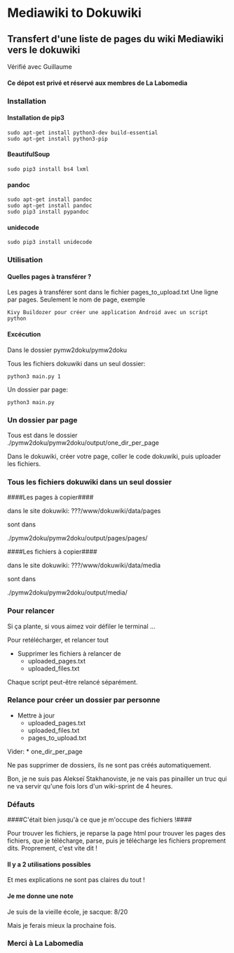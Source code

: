 # Mediawiki to Dokuwiki #

## Transfert d'une liste de pages du wiki Mediawiki vers le dokuwiki ##

Vérifié avec Guillaume

#### Ce dépot est privé et réservé aux membres de La Labomedia ####


### Installation ###

#### Installation de pip3
    sudo apt-get install python3-dev build-essential
    sudo apt-get install python3-pip

#### BeautifulSoup
    sudo pip3 install bs4 lxml

#### pandoc ####
    sudo apt-get install pandoc
    sudo apt-get install pandoc
    sudo pip3 install pypandoc

#### unidecode ####
    sudo pip3 install unidecode

### Utilisation ###

#### Quelles pages à transférer ?  ####
Les pages à transférer sont dans le fichier pages_to_upload.txt
Une ligne par pages.
Seulement le nom de page, exemple

    Kivy Buildozer pour créer une application Android avec un script python

#### Excécution ####
Dans le dossier pymw2doku/pymw2doku

Tous les fichiers dokuwiki dans un seul dossier:

    python3 main.py 1


Un dossier par page:

    python3 main.py


### Un dossier par page ###
Tous est dans le dossier ./pymw2doku/pymw2doku/output/one_dir_per_page

Dans le dokuwiki, créer votre page, coller le code dokuwiki,
puis uploader les fichiers.


### Tous les fichiers dokuwiki dans un seul dossier ###
####Les pages à copier####

dans le site dokuwiki: ???/www/dokuwiki/data/pages

sont dans

./pymw2doku/pymw2doku/output/pages/pages/

####Les fichiers à copier####

dans le site dokuwiki: ???/www/dokuwiki/data/media

sont dans

./pymw2doku/pymw2doku/output/media/

### Pour relancer ###
Si ça plante, si vous aimez voir défiler le terminal ...

Pour  retélécharger, et relancer tout

* Supprimer les fichiers à relancer de
    * uploaded_pages.txt
    * uploaded_files.txt

Chaque script peut-être relancé séparément.

### Relance pour créer un dossier par personne  ###

* Mettre à jour
    * uploaded_pages.txt
    * uploaded_files.txt
    * pages_to_upload.txt

Vider:
    * one_dir_per_page

Ne pas supprimer de dossiers, ils ne sont pas créés automatiquement.

Bon, je ne suis pas Alekseï Stakhanoviste, je ne vais pas pinailler un truc qui ne va servir qu'une fois lors d'un wiki-sprint de 4 heures.

### Défauts ###
####C'était bien jusqu'à ce que je m'occupe des fichiers !####

Pour trouver les fichiers, je reparse la page html pour trouver les pages des fichiers, que je télécharge, parse, puis je télécharge les fichiers proprement dits.
Proprement, c'est vite dit !

#### Il y a 2 utilisations possibles ####
Et mes explications ne sont pas claires du tout !

#### Je me donne une note ####
Je suis de la vieille école, je sacque: 8/20

Mais je ferais mieux la prochaine fois.

### Merci à La Labomedia ###
